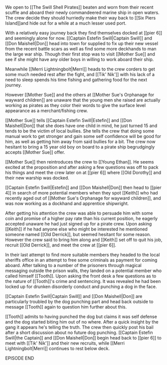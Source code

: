 
We open to [[The Swill Shell Pirates]] beaten and worn from their recent scuffle and aboard their newly commandeered marine ship in open waters. The crew decide they should hurriedly make their way back to [[Six Piers Island]]and hide out for a while at a much lesser used port.

With a relatively easy journey back they find themselves docked at [[pier 6]] and seemingly alone for now. [[Captain Estefin Swill|Captain Swill]] and [[Don Maishell|Don]] head into town for supplied to fix up their new vessel from the recent battle scars as well as find some more deckhands to man the large war ship. Though their first stop was to visit [[Mother Sue]] and see if she might have any older boys in willing to work aboard their ship.

Meanwhile [[Merri Lightningbolt|Merri]] heads to the crew corders to get some much needed rest after the fight, and [[Tik' Nik']] with his lack of a need to sleep spends his time fishing and gathering food for the next journey.

However [[Mother Sue]] and the others at [[Mother Sue's Orphanage for wayward children]] are unaware that the young men she raised are actually working as pirates as they color their words to give the surface level appearance as a merchant/fishing crew.

[[Mother Sue]] tells [[Captain Estefin Swill|Estefin]] and [[Don Maishell|Don]] that she does have one child in mind, he just turned 15 and tends to be the victim of local bullies. She tells the crew that doing some manual work to get stronger and gain some self confidence will be good for him, as well as getting him away from said bullies for a bit. The crew now hesitant to bring a 15 year old boy on board to a pirate ship begrudgingly accepts [[Mother Sue]] offer.

[[Mother Sue]] then reintroduces the crew to [[Young Ethan]]. He seems excited at the proposition and after asking a few questions was off to pack his things and meet the crew later on at [[pier 6]] where [[Old Dorothy]] and their new warship was docked.

[[Captain Estefin Swill|Estefin]] and [[Don Maishell|Don]] then head to [[pier 4]] in search of more potential members when they spot [[Keith]] who had recently aged out of [[Mother Sue's Orphanage for wayward children]], and was now working as a dockhand and apprentice shipwright.

After getting his attention the crew was able to persuade him with some coin and promise of a higher pay rate than his current position, he eagerly accepted unaware he had just signed up for a pirate crew. Upon asking [[Keith]] if he had anyone else who might be interested he mentioned someone named [[Old Derrick]], but seemed hesitant for some reason. However the crew said to bring him along and [[Keith]] set off to quit his job, recruit [[Old Derrick]], and meet the crew at [[pier 6]].

In their last attempt to find more suitable members they headed to the local sheriffs office in an attempt to free some criminals as payment for coming aboard. After talking to a number of the prisoners through magical messaging outside the prison walls, they landed on a potential member who called himself [[Tooth]]. Upon asking the front desk a few questions as to the nature of [[Tooth]]'s crime and sentencing. It was revealed he had been locked up for drunken disorderly conduct and punching a dog in the face.

[[Captain Estefin Swill|Captain Swill]] and [[Don Maishell|Don]] are particularly troubled by the dog punching part and head back outside to message [[Tooth]] again to question him further about this.  

[[Tooth]] admits to having punched the dog but claims it was self defense and the dog started biting him out of no where. After a quick insight by the gang it appears he's telling the truth. The crew then quickly post his bail after a short discussion about no future dog punching. [[Captain Estefin Swill|the Captain]] and [[Don Maishell|Don]] begin head back to [[pier 6]] to meet with [[Tik' Nik']] and their new recruits, while [[Merri Lightningbolt|Merri]] continues to rest below deck.

EPISODE END